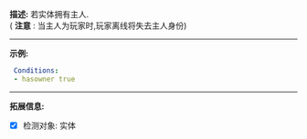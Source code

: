 **描述:** 若实体拥有主人.  
( **注意** : 当主人为玩家时,玩家离线将失去主人身份)

---

**示例:**

```yaml
 Conditions:
 - hasowner true
```

---

**拓展信息:**

- [x] 检测对象: 实体